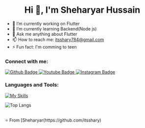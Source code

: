   <h1 align="center">Hi 👋, I'm Sheharyar Hussain</h1>

- 🔭 I’m currently working on Flutter
- 🌱 I’m currently learning Backend(Node js)
- 💬 Ask me anything about Flutter 
- 📫 How to reach me: itsshary784@gmail.com
- ⚡ Fun fact: I'm comming to teen
  
### Connect with me:
<div id="badges">
  <a href="https://github.com/itsshary">
    <img src="https://img.shields.io/badge/Github-white?style=for-the-badge&logo=Github&logoColor=black" alt="Github Badge"/>
  </a>
  <a href="https://www.youtube.com/channel/UCIhSp4I1EG2JHLzzyijlvGA">
    <img src="https://img.shields.io/badge/YouTube-red?style=for-the-badge&logo=youtube&logoColor=white" alt="Youtube Badge"/>
  </a>
   <a href="https://www.instagram.com/shery_70000?igsh=MWg4YWI2cmI5YTlobA==">
    <img src="https://img.shields.io/badge/Instagram-purple?style=for-the-badge&logo=instagram&logoColor=white" alt="Instagram Badge"/>
  </a>
</div>

### Languages and Tools:
[![My Skills](https://skillicons.dev/icons?i=flutter,dart,firebase,github,git,postman,figma,xd&perline=5)](https://skillicons.dev)

 

![Top Langs](https://github-readme-stats.vercel.app/api/top-langs/?username=axiftaj&theme=dark)


<br>
⭐️ From [Sheharyar(https://github.com/itsshary)
